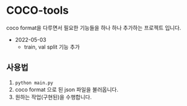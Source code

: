 # COCO-tools
coco format을 다루면서 필요한 기능들을 하나 하나 추가하는 프로젝트 입니다.

- 2022-05-03
  - train, val split 기능 추가

## 사용법
1. `python main.py`
2. coco format 으로 된 json 파일을 불러옵니다.
3. 원하는 작업(구현된)을 수행합니다.
